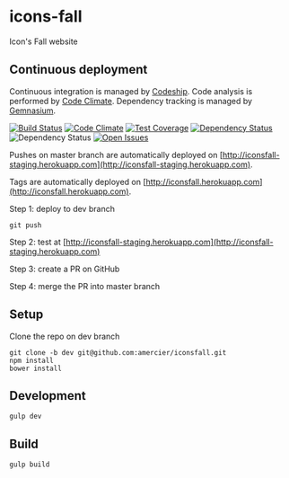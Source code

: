 icons-fall
==========

Icon's Fall website


Continuous deployment
---------------------

Continuous integration is managed by [Codeship](https://www.codeship.io/).
Code analysis is performed by [Code Climate](https://codeclimate.com/).
Dependency tracking is managed by [Gemnasium](https://gemnasium.com/).

[![Build Status](http://img.shields.io/codeship/35da2210-4540-0132-ec31-26eabbfbacd1.svg?style=flat-square)](https://codeship.io/projects/44957)
[![Code Climate](http://img.shields.io/codeclimate/github/amercier/iconsfall.svg?style=flat-square)](https://codeclimate.com/github/amercier/iconsfall/trends)
[![Test Coverage](http://img.shields.io/codeclimate/coverage/github/amercier/iconsfall.svg?style=flat-square)](https://codeclimate.com/github/amercier/iconsfall/code)
[![Dependency Status](http://img.shields.io/gemnasium/amercier/iconsfall.svg?style=flat-square)](https://gemnasium.com/amercier/iconsfall)
![Dependency Status](http://img.shields.io/david/dev/amercier/iconsfall.svg?style=flat-square)
[![Open Issues](http://img.shields.io/github/issues/amercier/iconsfall.svg?style=flat-square)](https://github.com/amercier/iconsfall/issues)

Pushes on master branch are automatically deployed on
[http://iconsfall-staging.herokuapp.com](http://iconsfall-staging.herokuapp.com).

Tags are automatically deployed on
[http://iconsfall.herokuapp.com](http://iconsfall.herokuapp.com).

Step 1: deploy to dev branch

    git push

Step 2: test at [http://iconsfall-staging.herokuapp.com](http://iconsfall-staging.herokuapp.com)

Step 3: create a PR on GitHub

Step 4: merge the PR into master branch 


Setup
-----

Clone the repo on dev branch

    git clone -b dev git@github.com:amercier/iconsfall.git
    npm install
    bower install


Development
-----------

    gulp dev


Build
-----

    gulp build
